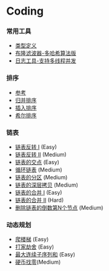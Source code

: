 # Coding
### 常用工具
* [类型定义](https://github.com/zydirtyfish/Coding/blob/master/common_types.h)
* [布隆滤波器-多哈希算法版](https://github.com/zydirtyfish/Coding/blob/master/bloom_filter.cpp)
* [日志工具-支持多线程并发](https://github.com/zydirtyfish/Coding/blob/master/clog.cpp)

### 排序
* [参考](https://www.cnblogs.com/hokky/p/8529042.html)
* [归并排序](https://github.com/zydirtyfish/Coding/blob/master/merge_sort.cpp)
* [插入排序](https://github.com/zydirtyfish/Coding/blob/master/insert_sort.cpp)
* [希尔排序](https://github.com/zydirtyfish/Coding/blob/master/shell_sort.cpp)

### 链表
* [链表反转 I](https://github.com/zydirtyfish/Coding/blob/master/206_Reverse%20Linked%20List.cpp) (Easy)
* [链表反转 II](https://github.com/zydirtyfish/Coding/blob/master/92_Reverse%20Linked%20List%20II.cpp) (Medium)
* [链表的交点](https://github.com/zydirtyfish/Coding/blob/master/160_Intersection%20of%20Two%20Linked%20Lists.cpp) (Easy)
* [循环链表](https://github.com/zydirtyfish/Coding/blob/master/142_Linked%20List%20Cycle%20II.cpp) (Medium)
* [链表的分区](https://github.com/zydirtyfish/Coding/blob/master/86_Partition%20List.cpp) (Medium)
* [链表的深层拷贝](https://github.com/zydirtyfish/Coding/blob/master/138_Copy%20List%20with%20Random%20Pointer.cpp) (Medium)
* [链表的合并 I](https://github.com/zydirtyfish/Coding/blob/master/21_Merge%20Two%20Sorted%20Lists.cpp) (Easy)
* [链表的合并 II](https://github.com/zydirtyfish/Coding/blob/master/23_Merge%20k%20Sorted%20Lists.cpp) (Hard)
* [删除链表的倒数第N个节点](https://github.com/zydirtyfish/Coding/blob/master/19_Remove%20Nth%20Node%20From%20End%20of%20List.cpp) (Medium)

### 动态规划
* [爬楼梯](https://github.com/zydirtyfish/Coding/blob/master/70_Climbing%20Stairs.cpp) (Easy)
* [打家劫舍](https://github.com/zydirtyfish/Coding/blob/master/198_House%20Robber.cpp) (Easy)
* [最大连续子序列和](https://github.com/zydirtyfish/Coding/blob/master/53_Maximum%20Subarray.cpp) (Easy)
* [硬币找零](https://github.com/zydirtyfish/Coding/blob/master/322_Coin%20Change.cpp)(Medium)
